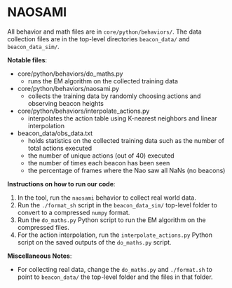 NAOSAMI
=================

All behavior and math files are in ```core/python/behaviors/```. The data collection files are in the top-level directories `beacon_data/` and `beacon_data_sim/`.

**Notable files**:
 - core/python/behaviors/do_maths.py
   - runs the EM algorithm on the collected training data
 - core/python/behaviors/naosami.py
   - collects the training data by randomly choosing actions and observing beacon heights
 - core/python/behaviors/interpolate_actions.py
   - interpolates the action table using K-nearest neighbors and linear interpolation
 - beacon_data/obs_data.txt
   - holds statistics on the collected training data such as the number of total actions executed
   - the number of unique actions (out of 40) executed
   - the number of times each beacon has been seen
   - the percentage of frames where the Nao saw all NaNs (no beacons)

**Instructions on how to run our code**:
1. In the tool, run the ```naosami``` behavior to collect real world data.
2. Run the ```./format_sh``` script in the ```beacon_data_sim/``` top-level folder to convert to a compressed
```numpy``` format.
3. Run the ```do_maths.py``` Python script to run the EM algorithm on the compressed files.
4. For the action interpolation, run the ```interpolate_actions.py``` Python script on the saved outputs of
the ```do_maths.py``` script.

**Miscellaneous Notes**:
 - For collecting real data, change the ```do_maths.py``` and ```./format.sh``` to point to ```beacon_data/``` the top-level folder and the files in that folder.

